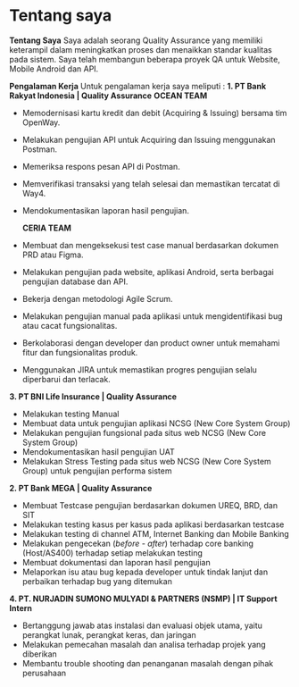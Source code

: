 # Tentang saya

**Tentang Saya**
Saya adalah seorang Quality Assurance yang memiliki keterampil dalam meningkatkan proses dan menaikkan standar kualitas pada sistem. Saya telah membangun beberapa proyek QA untuk Website, Mobile Android dan API. 

**Pengalaman Kerja**
Untuk pengalaman kerja saya meliputi :
**1. PT Bank Rakyat Indonesia | Quality Assurance**
**OCEAN TEAM**
- Memodernisasi kartu kredit dan debit (Acquiring & Issuing) bersama tim OpenWay.
- Melakukan pengujian API untuk Acquiring dan Issuing menggunakan Postman.
- Memeriksa respons pesan API di Postman.
- Memverifikasi transaksi yang telah selesai dan memastikan tercatat di Way4.
- Mendokumentasikan laporan hasil pengujian.

  **CERIA TEAM**
- Membuat dan mengeksekusi test case manual berdasarkan dokumen PRD atau Figma.
- Melakukan pengujian pada website, aplikasi Android, serta berbagai pengujian database dan API.
- Bekerja dengan metodologi Agile Scrum.
- Melakukan pengujian manual pada aplikasi untuk mengidentifikasi bug atau cacat fungsionalitas.
- Berkolaborasi dengan developer dan product owner untuk memahami fitur dan fungsionalitas produk.
- Menggunakan JIRA untuk memastikan progres pengujian selalu diperbarui dan terlacak.

**3. PT BNI Life Insurance | Quality Assurance**
- Melakukan testing Manual
- Membuat data untuk pengujian aplikasi NCSG (New Core System Group)
- Melakukan pengujian fungsional pada situs web NCSG (New Core System Group)
- Mendokumentasikan hasil pengujian UAT
- Melakukan Stress Testing pada situs web NCSG (New Core System Group) untuk pengujian performa sistem

**2. PT Bank MEGA |  Quality Assurance**  
- Membuat Testcase pengujian berdasarkan dokumen UREQ, BRD, dan SIT
- Melakukan testing kasus per kasus pada aplikasi berdasarkan testcase
- Melakukan testing di channel ATM, Internet Banking dan Mobile Banking
- Melakukan pengecekan (_before - after_) terhadap core banking (Host/AS400) terhadap setiap melakukan testing
- Membuat dokumentasi dan laporan hasil pengujian
- Melaporkan isu atau bug kepada developer untuk tindak lanjut dan perbaikan terhadap bug yang ditemukan

**4. PT. NURJADIN SUMONO MULYADI & PARTNERS (NSMP) | IT Support Intern**
- Bertanggung jawab atas instalasi dan evaluasi objek utama, yaitu perangkat lunak, perangkat keras, dan jaringan
- Melakukan pemecahan masalah dan analisa terhadap projek yang diberikan
- Membantu trouble shooting dan penanganan masalah dengan pihak perusahaan


  

